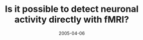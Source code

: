 ---
title: "Is it possible to detect neuronal activity directly with fMRI?"
project_id: 
date: 2005-04-06
conference_id: ""
presenters:
   - peter_bandettini
summary: "<p>ISMRM 2005 education program, Miami, FL</p>"
file: /assets/presentations/T172.pdf
filename: T172.pdf
layout: presentation
---